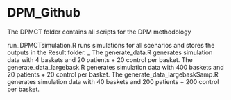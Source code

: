 # DPM_Github
The DPMCT folder contains all scripts for the DPM methodology

run_DPMCTsimulation.R runs simulations for all scenarios and stores the outputs in the Result folder.
_
The generate_data.R generates simulation data with 4 baskets and 20 patients + 20 control per basket. 
The generate_data_largebask.R generates simulation data with 400 baskets and 20 patients + 20 control per basket.
The generate_data_largebaskSamp.R generates simulation data with 40 baskets and 200 patients + 200 control per basket.